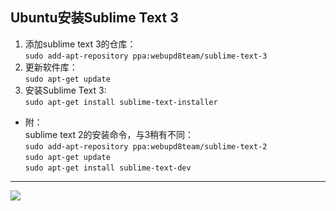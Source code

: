 ## Ubuntu安装Sublime Text 3  
1. 添加sublime text 3的仓库：  
`sudo add-apt-repository ppa:webupd8team/sublime-text-3`  
2. 更新软件库：  
`sudo apt-get update`  
3. 安装Sublime Text 3:  
`sudo apt-get install sublime-text-installer`  
- 附：  
sublime text 2的安装命令，与3稍有不同：  
`sudo add-apt-repository ppa:webupd8team/sublime-text-2`  
`sudo apt-get update`  
`sudo apt-get install sublime-text-dev `  
 ***  
![](https://github.com/YQ1724555319/ComputerSkill/blob/master/2016-08-22%2015-10-28%E5%B1%8F%E5%B9%95%E6%88%AA%E5%9B%BE.png?raw=true)
